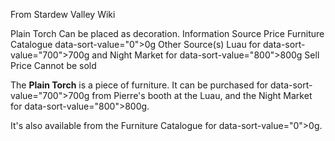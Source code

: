 From Stardew Valley Wiki

Plain Torch Can be placed as decoration. Information Source Price Furniture Catalogue data-sort-value="0"&gt;0g Other Source(s) Luau for data-sort-value="700"&gt;700g and Night Market for data-sort-value="800"&gt;800g Sell Price Cannot be sold

The **Plain Torch** is a piece of furniture. It can be purchased for data-sort-value="700"&gt;700g from Pierre's booth at the Luau, and the Night Market for data-sort-value="800"&gt;800g.

It's also available from the Furniture Catalogue for data-sort-value="0"&gt;0g.
